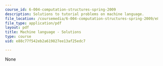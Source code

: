 ```yaml
---
course_id: 6-004-computation-structures-spring-2009
description: Solutions to tutorial problems on machine language.
file_location: /coursemedia/6-004-computation-structures-spring-2009/e88c77f542eb2a619827ee13af25edc7_MIT6_004s09_tutor12_sol.pdf
file_type: application/pdf
layout: pdf
title: Machine language - Solutions
type: course
uid: e88c77f542eb2a619827ee13af25edc7

---
```

None